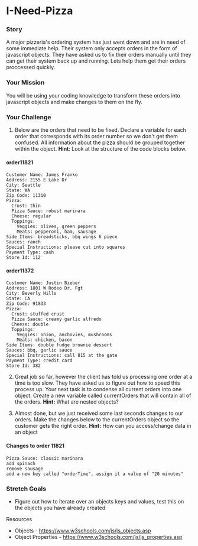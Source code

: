 # I-Need-Pizza

### Story

A major pizzeria's ordering system has just went down and are in need of some immediate help. Their system only accepts orders in the form of javascript objects. They have asked us to fix their orders manually until they can get their system back up and running. Lets help them get their orders proccessed quickly.

### Your Mission

You will be using your coding knowledge to transform these orders into javascript objects and make changes to them on the fly.

### Your Challenge

1. Below are the orders that need to be fixed. Declare a variable for each order that corresponds with its order number so we don't get them confused. All information about the pizza should be grouped together within the object. **Hint**: Look at the structure of the code blocks below.

#### order11821
```
Customer Name: James Franko
Address: 2155 E Lake Dr
City: Seattle
State: WA
Zip Code: 11310
Pizza:
  Crust: thin
  Pizza Sauce: robust marinara
  Cheese: regular
  Toppings:
    Veggies: olives, green peppers
    Meats: pepperoni, ham, sausage
Side Items: breadsticks, bbq wings 6 piece
Sauces: ranch
Special Instructions: please cut into squares
Payment Type: cash
Store Id: 112
```

#### order11372
```
Customer Name: Justin Bieber
Address: 1801 W Rodeo Dr. Fgt
City: Beverly Hills
State: CA
Zip Code: 91833
Pizza:
  Crust: stuffed crust
  Pizza Sauce: creamy garlic alfredo
  Cheese: double
  Toppings:
    Veggies: onion, anchovies, mushrooms
    Meats: chicken, bacon
Side Items: double fudge brownie dessert
Sauces: bbq, garlic sauce
Special Instructions: call 815 at the gate
Payment Type: credit card
Store Id: 382
```

2. Great job so far, however the client has told us processing one order at a time is too slow. They have asked us to figure out how to speed this process up. Your next task is to condense all current orders into one object. Create a new variable called currentOrders that will contain all of the orders. **Hint:** What are nested objects?

3. Almost done, but we just received some last seconds changes to our orders. Make the changes below to the currentOrders object so the customer gets the right order. **Hint:** How can you access/change data in an object

#### Changes to order 11821
```
Pizza Sauce: classic marinara
add spinach
remove sausage
add a new key called "orderTime", assign it a value of "20 minutes"
```
### Stretch Goals
- Figure out how to iterate over an objects keys and values, test this on the objects you have already created

Resources

- Objects - https://www.w3schools.com/js/js_objects.asp
- Object Properties - https://www.w3schools.com/js/js_properties.asp

